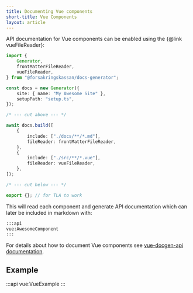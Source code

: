 ```yaml
---
title: Documenting Vue components
short-title: Vue Components
layout: article
---
```


API documentation for Vue components can be enabled using the {@link vueFileReader}:

```ts
import {
    Generator,
    frontMatterFileReader,
    vueFileReader,
} from "@forsakringskassan/docs-generator";

const docs = new Generator({
    site: { name: "My Awesome Site" },
    setupPath: "setup.ts",
});

/* --- cut above --- */

await docs.build([
    {
        include: ["./docs/**/*.md"],
        fileReader: frontMatterFileReader,
    },
    {
        include: ["./src/**/*.vue"],
        fileReader: vueFileReader,
    },
]);

/* --- cut below --- */

export {}; // for TLA to work
```

This will read each component and generate API documentation which can later be included in markdown with:

```md
:::api
vue:AwesomeComponent
:::
```

For details about how to document Vue components see [vue-docgen-api documentation](https://vue-styleguidist.github.io/docs/Documenting.html).

## Example

:::api
vue:VueExample
:::
